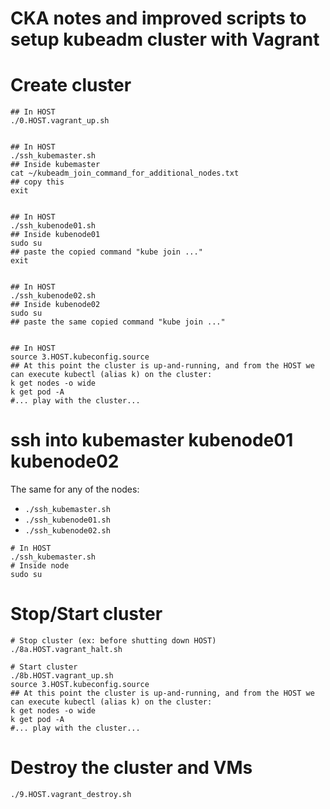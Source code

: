 # CKA notes and improved scripts to setup kubeadm cluster with Vagrant

# Create cluster
```
## In HOST
./0.HOST.vagrant_up.sh


## In HOST
./ssh_kubemaster.sh
## Inside kubemaster
cat ~/kubeadm_join_command_for_additional_nodes.txt
## copy this
exit 


## In HOST
./ssh_kubenode01.sh
## Inside kubenode01
sudo su
## paste the copied command "kube join ..."
exit 


## In HOST
./ssh_kubenode02.sh
## Inside kubenode02
sudo su
## paste the same copied command "kube join ..."


## In HOST
source 3.HOST.kubeconfig.source
## At this point the cluster is up-and-running, and from the HOST we can execute kubectl (alias k) on the cluster:
k get nodes -o wide
k get pod -A
#... play with the cluster...
```


# ssh into kubemaster kubenode01 kubenode02

The same for any of the nodes:

- `./ssh_kubemaster.sh`
- `./ssh_kubenode01.sh`
- `./ssh_kubenode02.sh`

```
# In HOST
./ssh_kubemaster.sh
# Inside node
sudo su
```


# Stop/Start cluster 
```
# Stop cluster (ex: before shutting down HOST)
./8a.HOST.vagrant_halt.sh
```

```
# Start cluster
./8b.HOST.vagrant_up.sh
source 3.HOST.kubeconfig.source
## At this point the cluster is up-and-running, and from the HOST we can execute kubectl (alias k) on the cluster:
k get nodes -o wide
k get pod -A
#... play with the cluster...
```




# Destroy the cluster and VMs
```
./9.HOST.vagrant_destroy.sh
```




